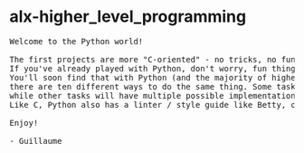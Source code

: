 # alx-higher_level_programming
<pre>
Welcome to the Python world!

The first projects are more "C-oriented" - no tricks, no funky syntax - simple!
If you've already played with Python, don't worry, fun things will come.
You'll soon find that with Python (and the majority of higher level languages), 
there are ten different ways to do the same thing. Some tasks will expect only one implementation,
while other tasks will have multiple possible implementations.
Like C, Python also has a linter / style guide like Betty, called PEP8, also now known as PyCode.

Enjoy!

- Guillaume
</pre>


